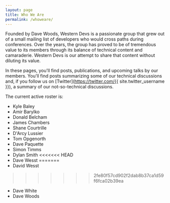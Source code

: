 ```yaml
---
layout: page
title: Who We Are
permalink: /whoweare/
---
```


Founded by Dave Woods, Western Devs is a passionate group that grew out of a small mailing list of developers who would cross paths during conferences. Over the years, the group has proved to be of tremendous value to its members through its balance of technical content and camaraderie. Western Devs is our attempt to share that content without diluting its value.

In these pages, you'll find posts, publications, and upcoming talks by our members. You'll find posts summarizing some of our technical discussions and, if you follow us on [Twitter](https://twitter.com/{{ site.twitter_username }}), a summary of our not-so-technical discussions.

The current active roster is:

* Kyle Baley
* Amir Barylko
* Donald Belcham
* James Chambers
* Shane Courtrille
* D'Arcy Lussier
* Tom Opgenorth
* Dave Paquette
* Simon Timms
* Dylan Smith
<<<<<<< HEAD
* Dave Wesst
=======
* David Wesst
>>>>>>> 2fe80f57cd902f2dab8b37ca1d59f6fca02b39ea
* Dave White
* Dave Woods
